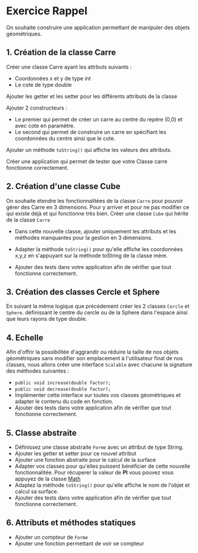 # Exercice Rappel

On souhaite construire une application permettant de manipuler des objets géométriques.

## 1. Création de la classe Carre

Créer une classe Carre ayant les attrbuts suivants :

* Coordonnées x et y de type int
* Le cote de type double

Ajouter les getter et les setter pour les différents attributs de la classe

Ajouter 2 constructeurs :

* Le premier qui permet de créer un carre au centre du repére (0,0) et avec cote en paramètre.
* Le second qui permet de construire un carre en spécifiant les coordonnées du centre ainsi que le cote.

Ajouter un méthode ```toString()``` qui affiche les valeurs des attributs.

Créer une application qui permet de tester que votre Classe carre fonctionne correctement.

## 2. Création d'une classe Cube

On souhaite étendre les fonctionnalitées de la classe ```Carre``` pour pouvoir gérer des Carre en 3 dimensions.
Pour y arriver et pour ne pas modifier ce qui existe déjà et qui fonctionne très bien.
Créer une classe ```Cube``` qui hérite de la classe ```Carre```

* Dans cette nouvelle classe, ajouter uniquement les attributs et les méthodes manquantes pour la gestion en 3 dimensions.

* Adapter la méthode ```toString()``` pour qu'elle affiche les coordonnées x,y,z en s'appuyant sur la méthode toString de la classe mère.

* Ajouter des tests dans votre application afin de vérifier que tout fonctionne correctement.

## 3. Création des classes Cercle et Sphere

En suivant la même logique que précédement créer les 2 classes ```Cercle``` et ```Sphere```. définissant le centre du cercle ou de la Sphere dans l'espace ainsi que leurs rayons de type double.

## 4. Echelle

Afin d'offrir la possibilitée d'aggrandir ou réduire la taille de nos objets géométriques sans modifier son emplacement à l'utilisateur final de nos classes, nous allons créer une interface ```Scalable``` avec chacune la signature des méthodes suivantes :

* ```public void increase(double factor);```
* ```public void decrease(double factor);```
* Implémenter cette interface sur toutes vos classes géomètriques et adapter le contenu du code en fonction.
* Ajouter des tests dans votre application afin de vérifier que tout fonctionne correctement.

## 5. Classe abstraite

* Définissez une classe abstraite ```Forme``` avec un attribut de type String.
* Ajouter les getter et setter pour ce nouvel attribut
* Ajouter une fonction abstraite pour le calcul de la surface
* Adapter vos classes pour qu'elles puissent bénéficier de cette nouvelle fonctionnalitée. Pour récuperer la valeur de **PI** vous pouvez vous appuyez de la classe [Math](https://docs.oracle.com/javase/8/docs/api/java/lang/Math.html)
* Adaptez la méthode ```toString()``` pour qu'elle affiche le nom de l'objet et calcul sa surface.
* Ajouter des tests dans votre application afin de vérifier que tout fonctionne correctement.

## 6. Attributs et méthodes statiques

* Ajouter un compteur de ```Forme```
* Ajouter une fonction permettant de voir se compteur
